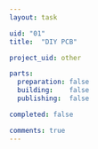 ```yaml
---
layout: task

uid: "01"
title:  "DIY PCB"

project_uid: other

parts:
  preparation: false
  building:    false
  publishing:  false

completed: false

comments: true
---
```

